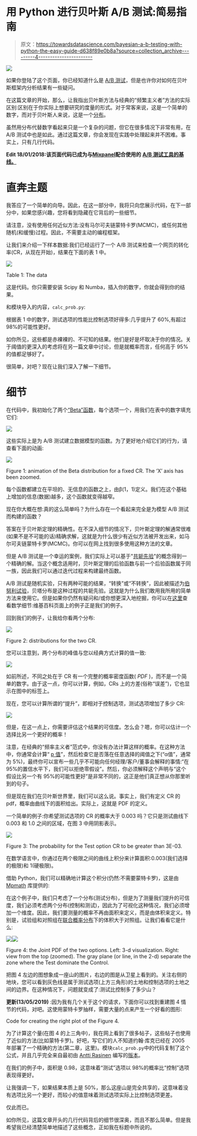 # 用 Python 进行贝叶斯 A/B 测试:简易指南

> 原文：<https://towardsdatascience.com/bayesian-a-b-testing-with-python-the-easy-guide-d638f89e0b8a?source=collection_archive---------4----------------------->

![](img/023bcaa0d3621ce180ec53ba565c7135.png)

如果你登陆了这个页面，你已经知道什么是 [A/B 测试](https://en.wikipedia.org/wiki/A/B_testing)，但是也许你对如何在贝叶斯框架内分析结果有一些疑问。

在这篇文章的开始，那么，让我指出贝叶斯方法与经典的“频繁主义者”方法的实际区别:区别在于你实际上想要研究的度量的形式。对于常客来说，这是一个简单的数字，而对于贝叶斯人来说，这是一个[分布](https://en.wikipedia.org/wiki/Probability_distribution)。

虽然用分布代替数字看起来只是一个复杂的问题，但它在很多情况下非常有用，在 A/B 测试中也是如此。通过这篇文章，你会发现在实践中处理起来并不困难。事实上，只有几行代码。

**Edit 18/01/2018:该页面代码已成为与**[**Mixpanel**](http://www.mixpanel.com)**配合使用的** [**A/B 测试工具的基线。**](https://github.com/NaturalCycles/MixBABA)

# 直奔主题

我答应了一个简单的向导。因此，在这一部分中，我将只向您展示代码，在下一部分中，如果您感兴趣，您将看到隐藏在它背后的一些细节。

请注意，没有使用任何近似方法:没有马尔可夫链蒙特卡罗(MCMC)，或任何其他随机(和缓慢)过程。因此，不需要主动的编程框架。

让我们来介绍一下样本数据:我们已经运行了一个 A/B 测试来检查一个网页的转化率(CR，从现在开始)，结果在下面的表 1 中。

![](img/d97fd57a2fe85c95e8009ec8c60d1578.png)

Table 1: The data

这是代码。你只需要安装 Scipy 和 Numba，插入你的数字，你就会得到你的结果。

和模块导入的内容，`calc_prob.py`:

根据表 1 中的数字，测试选项的性能比控制选项好得多:几乎提升了 60%,有超过 98%的可能性更好。

如你所见，这些都是赤裸裸的、不可知的结果。他们是好是坏取决于你的情况。关于阈值的更深入的考虑将在另一篇文章中讨论，但是就概率而言，任何高于 95%的值都足够好了。

很简单，对吧？现在让我们深入了解一下细节。

# 细节

在代码中，我初始化了两个[“Beta”函数](https://en.wikipedia.org/wiki/Beta_distribution)，每个选项一个，用我们在表中的数字填充它们:

![](img/743166f9567876c3b73c9ec7bee87353.png)

这些实际上是为 A/B 测试建立数据模型的函数。为了更好地介绍它们的行为，请查看下面的动画:

![](img/251e98bdf04332e4af2b06befc944d7d.png)

Figure 1: animation of the Beta distribution for a fixed CR. The ‘X’ axis has been zoomed.

每个函数都建立在平坦的、无信息的函数之上，由β(1，1)定义。我们在这个基础上增加的信息(数据)越多，这个函数就变得越窄。

现在你大概在想:真的这么简单吗？为什么存在一个看起来完全是为模型 A/B 测试而构建的函数？

答案在于贝叶斯定理的精确性。在不深入细节的情况下，贝叶斯定理的解通常很难(如果不是不可能的话)精确求解，这就是为什么很少有近似方法被开发出来，如马尔可夫链蒙特卡罗(MCMC)。你可以在网上找到很多使用这种方法的文章。

但是 A/B 测试是一个幸运的案例，我们实际上可以基于"[共轭先验](https://en.wikipedia.org/wiki/Conjugate_prior)"的概念得到一个精确的解。当这个概念适用时，贝叶斯定理的后验函数与前一个后验函数属于同一族，因此我们可以通过迭代过程来构建最终函数。

A/B 测试是随机实验，只有两种可能的结果，“转换”或“不转换”，因此被描述为[伯努利试验](https://en.wikipedia.org/wiki/Bernoulli_trial)，贝塔分布是这种过程的共轭先验。这就是为什么我们敢用我所用的简单方法来使用它。但是如果你仍然有疑问和/或你想更深入地挖掘，你可以在[这里](https://en.wikipedia.org/wiki/Conjugate_prior#Example)查看数学细节:维基百科页面上的例子正是我们的例子。

回到我们的例子，让我给你看两个分布:

![](img/9ea2e0e1dfd434cbcc69687dff247d00.png)

Figure 2: distributions for the two CR.

您可以注意到，两个分布的峰值与您以经典方式计算的值一致:

![](img/8ea7464ec760bfd566418194763a3868.png)

如前所述，不同之处在于 CR 有一个完整的概率密度函数( *PDF* )，而不是一个简单的数字。由于这一点，你可以计算，例如，CRs 上的方差(俗称“误差”)，它也显示在图中的标签上。

现在，您可以计算所谓的“提升”，即相对于控制选项，测试选项增加了多少 CR:

![](img/1edd58235b30055dadef9f4f62c2b0e3.png)

但是，在这一点上，你需要评估这个结果的可信度。怎么会？嗯，你可以估计一个选择比另一个更好的概率！

注意，在经典的“频率主义者”范式中，你没有办法计算这样的概率。在这种方法中，你通常会计算“ [p 值](https://en.wikipedia.org/wiki/P-value)”，然后检查它是否落在任意选择的阈值之下(“α值”，通常为 5%)，最终你可以宣布一些几乎不可能向任何经理/客户/董事会解释的事情:“在 95%的置信水平下，我们可以拒绝零假设”。然后，你必须解释这个声明与“这个假设比另一个有 95%的可能性更好”是非常不同的，这正是他们真正想从你那里听到的句子。

但是现在我们在贝叶斯世界里，我们可以这么说。事实上，我们有定义 CR 的 pdf，概率由曲线下的面积给出。实际上，这就是 PDF 的定义。

一个简单的例子:你希望测试选项的 CR 的概率大于 0.003 吗？它只是测试曲线下 0.003 和 1.0 之间的区域，在图 3 中用阴影表示。

![](img/51c145a67382baf75932bab05c1fa190.png)

Figure 3: The probability for the Test option CR to be greater than 3E-03.

在数学语言中，你通过在两个极限之间的曲线上积分来计算面积:0.003(我们选择的极限)和 1(硬极限)。

借助 Python，我们可以精确地计算这个积分(仍然:不需要蒙特卡罗)，这是由 [Mpmath](http://mpmath.org/) 库提供的:

在这个例子中，我们只考虑了一个分布(测试分布)，但是为了测量我们提升的可信度，我们必须考虑两个分布(控制和测试)，因此为了可视化这种情况，我们必须增加一个维度。因此，我们要测量的概率不再由面积来定义，而是由体积来定义。特别是，试验组和对照组在[联合概率分布](https://en.wikipedia.org/wiki/Joint_probability_distribution)下的体积大于对照组。让我们看看它是什么:

![](img/f9949c72f512780ccbabe46011816a31.png)![](img/ab80c3c90dff172ff35f6bb091f8cdc4.png)

Figure 4: the Joint PDF of the two options. Left: 3-d visualization. Right: view from the top (zoomed). The gray plane (or line, in the 2-d) separate the zone where the Test dominate the Control.

把图 4 左边的图想象成一座山的图片，右边的图是从卫星上看到的。关注右侧的地块，您可以看到灰色线是属于测试选项(上方三角形)的土地和控制选项的土地之间的边界。在这种情况下，问题就变成了:测试比控制多了多少山？

**更新(13/05/2019)** :因为我有几个关于这个的请求，下面你可以找到重建图 4 情节的代码，对吧。这使用蒙特卡罗抽样，需要大量的点来产生一个好看的图形:

Code for creating the right plot of the Figure 4.

为了计算这个量(在图 4 的上三角中)，我在网上看到了很多帖子，这些帖子也使用了近似的方法(比如蒙特卡罗)。好吧，写它们的人不知道约翰·库克已经在 2005 年部署了一个精确的方法(第二章，这里)。模块`calc_prob.py`中的代码复制了这个公式，并且几乎完全来自最初由 [Antti Rasinen](http://ars.iki.fi/) 编写的[版本](https://gist.github.com/arsatiki/1395348/f0275f529d322d3c23e18201f26890f5a09dcb51)。

在我们的例子中，面积是 0.98，这意味着“测试”选项以 98%的概率比“控制”选项表现得更好。

让我强调一下，如果结果本质上是 50%，那么这座山是完全共享的，这意味着没有选项比另一个更好，而较小的值意味着测试选项实际上比控制选项更差。

仅此而已。

如你所见，这篇文章开头的几行代码背后的细节很深奥，而且不那么简单。但是我希望我已经清楚简单地描述了这些概念，正如我在标题中所说的。